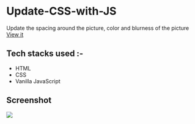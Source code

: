# Update-CSS-with-JS
Update the spacing around the picture, color and blurness of the picture </br>
[View it](https://updatecssswithjs.netlify.app/)

## Tech stacks used :-
- HTML
- CSS
- Vanilla JavaScript

## Screenshot
<img src="https://user-images.githubusercontent.com/56690856/89125589-2e7d4f00-d4fd-11ea-9ae0-fee8c2e89f9a.png">
